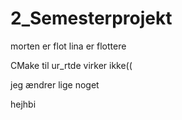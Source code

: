 # 2_Semesterprojekt



morten er flot
lina er flottere

CMake til ur_rtde virker ikke((


jeg ændrer lige noget

hejhbi
